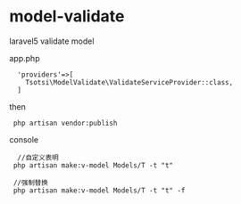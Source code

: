 # model-validate
laravel5 validate model

app.php

      'providers'=>[
        Tsotsi\ModelValidate\ValidateServiceProvider::class,
      ]

then

     php artisan vendor:publish
      
console

      //自定义表明
     php artisan make:v-model Models/T -t "t"
     
     //强制替换
     php artisan make:v-model Models/T -t "t" -f   

